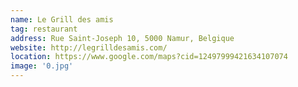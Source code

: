 ```yaml
---
name: Le Grill des amis
tag: restaurant
address: Rue Saint-Joseph 10, 5000 Namur, Belgique
website: http://legrilldesamis.com/
location: https://www.google.com/maps?cid=12497999421634107074
image: '0.jpg'
---
```


